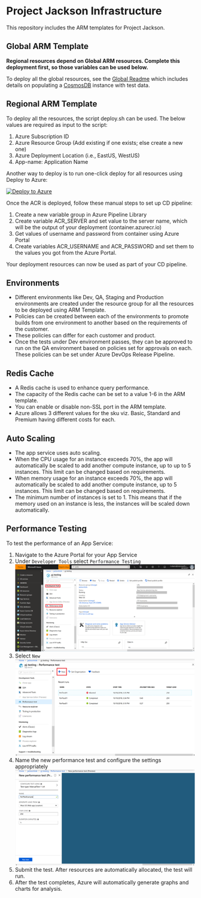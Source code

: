 
# Project Jackson Infrastructure

This repository includes the ARM templates for Project Jackson.

## Global ARM Template

__Regional resources depend on Global ARM resources. Complete this deployment first, so those variables can be used below.__

To deploy all the global resources, see the [Global Readme](./global-resources/README.md) which includes details on populating a [CosmosDB](https://azure.microsoft.com/en-us/services/cosmos-db/) instance with test data. 

## Regional ARM Template

To deploy all the resources, the script deploy.sh can be used.
The below values are required as input to the script:

1. Azure Subscription ID
2. Azure Resource Group (Add existing if one exists; else create a new one)
3. Azure Deployment Location (i.e., EastUS, WestUS)
4. App-name: Application Name

Another way to deploy is to run one-click deploy for all resources using Deploy to Azure:

[![Deploy to Azure](http://azuredeploy.net/deploybutton.png)](https://azuredeploy.net/)

Once the ACR is deployed, follow these manual steps to set up CD pipeline:

1. Create a new variable group in Azure Pipeline Library
2. Create variable ACR_SERVER and set value to the server name, which will be the output of your deployment (<application name>container.azurecr.io)
3. Get values of username and password from container using Azure Portal
4. Create variables ACR_USERNAME and ACR_PASSWORD and set them to the values you got from the Azure Portal.

Your deployment resources can now be used as part of your CD pipeline.

## Environments

- Different environments like Dev, QA, Staging and Production environments are created under the resource group for all the resources to be deployed using ARM Template.
- Policies can be created between each of the environments to promote builds from one environment to another based on the requirements of the customer.
- These policies can differ for each customer and product.
- Once the tests under Dev environment passes, they can be approved to run on the QA environment based on policies set for approvals on each. These policies can be set under Azure DevOps Release Pipeline.

## Redis Cache

- A Redis cache is used to enhance query performance.
- The capacity of the Redis cache can be set to a value 1-6 in the ARM template.
- You can enable or disable non-SSL port in the ARM template.
- Azure allows 3 different values for the sku viz. Basic, Standard and Premium having different costs for each.

## Auto Scaling

- The app service uses auto scaling.  
- When the CPU usage for an instance exceeds 70%, the app will automatically be scaled to add another compute instance, up to up to 5 instances.  This limit can be changed based on requirements.
- When memory usage for an instance exceeds 70%, the app will automatically be scaled to add another compute instance, up to 5 instances. This limit can be changed based on requirements.
- The minimum number of instances is set to 1.  This means that if the memory used on an instance is less, the instances will be scaled down automatically.

## Performance Testing

To test the performance of an App Service:

1. Navigate to the Azure Portal for your App Service
2. Under `Developer Tools` select `Performance Testing`
!['This image is of the performance testing menu item'](./images/perftest1.png)
3. Select `New`
!['This image is of new performance testing button'](./images/perftest2.png)
4. Name the new performance test and configure the settings appropriately
!['This image is of performance testing settings'](./images/perftest3.png)
5. Submit the test.  After resources are automatically allocated, the test will run.
6. After the test completes, Azure will automatically generate graphs and charts for analysis.
